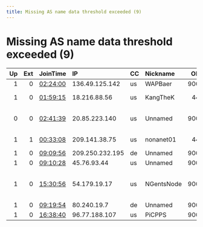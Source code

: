 ```yaml
---
title: Missing AS name data threshold exceeded (9)
---
```


# Missing AS name data threshold exceeded (9)

|   Up |   Ext | JoinTime                                                                                            | IP              | CC   | Nickname   |   ORp |   Dirp | Version           | Contact                     | OS                           |   eFamMembers |
|-----:|------:|:----------------------------------------------------------------------------------------------------|:----------------|:-----|:-----------|------:|-------:|:------------------|:----------------------------|:-----------------------------|--------------:|
|    1 |     0 | [02:24:00](https://metrics.torproject.org/rs.html#details/7BF2A4C93C31A32EB3AEAD225994AF5086ABD143) | 136.49.125.142  | us   | WAPBaer    |  9001 |   9030 | 0.4.5.8           | None                        | Linux                        |             1 |
|    1 |     0 | [01:59:15](https://metrics.torproject.org/rs.html#details/02A76AB1AD61E6412E88AF2A52F193D5439326D1) | 18.216.88.56    | us   | KangTheK   |   443 |      0 | 0.4.5.9           | email@contact-us.fourleaf   | Linux                        |             1 |
|    0 |     0 | [02:41:39](https://metrics.torproject.org/rs.html#details/B6B0F6C7F38EE25566D60BCB2CF19E7BD9872168) | 20.85.223.140   | us   | Unnamed    |  9001 |      0 | 0.4.7.0-alpha-dev | Raj Karra karra0@purdue.e   | Linux                        |             1 |
|    1 |     1 | [00:33:08](https://metrics.torproject.org/rs.html#details/109B0118E518EA95534AD00A4EA2FD2484CDEFD2) | 209.141.38.75   | us   | nonanet01  |   443 |     80 | 0.4.5.9           | Nona Admin &lt;admin AT non | Linux                        |             1 |
|    1 |     0 | [09:09:56](https://metrics.torproject.org/rs.html#details/2E832AF513BE2963BFED1789576D6A406E0D51A2) | 209.250.232.195 | de   | Unnamed    |  9001 |      0 | 0.4.4.6           | None                        | Linux                        |             1 |
|    1 |     0 | [09:10:28](https://metrics.torproject.org/rs.html#details/89FA5B87FDCE6D03438E65459F03171E18EA197F) | 45.76.93.44     | us   | Unnamed    |  9001 |      0 | 0.4.4.6           | None                        | Linux                        |             1 |
|    1 |     0 | [15:30:56](https://metrics.torproject.org/rs.html#details/C6AAAE816A854ABEDA17146672391F1ABDD9FCC4) | 54.179.19.17    | us   | NGentsNode |  9001 |      0 | 0.4.5.9           | ngents.dev@gmail.com        | Windows Server 2012 or later |             1 |
|    1 |     0 | [09:19:54](https://metrics.torproject.org/rs.html#details/C41F3F3DEAABD04066E9E79A19F1ADF582B3BEB0) | 80.240.19.7     | de   | Unnamed    |  9001 |      0 | 0.4.4.6           | None                        | Linux                        |             1 |
|    1 |     0 | [16:38:40](https://metrics.torproject.org/rs.html#details/17ED816B5ACBBBCEB0F29BE292AF425C951096AC) | 96.77.188.107   | us   | PiCPPS     |  9001 |      0 | 0.4.2.7           | micro.mp4@gmail.com         | Linux                        |             1 |
